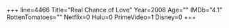 +++
line=4466
Title="Real Chance of Love"
Year=2008
Age=""
IMDb="4.1"
RottenTomatoes=""
Netflix=0
Hulu=0
PrimeVideo=1
Disney=0
+++

